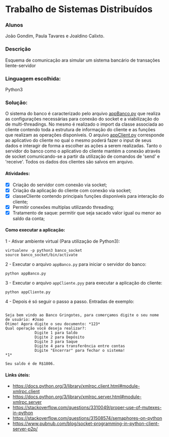# Trabalho de Sistemas Distribuídos

### Alunos

João Gondim, Paula Tavares e Joaldino Calixto.

### Descrição

Esquema de comunicação ara simular um sistema bancário de transações liente-servidor 

### Linguagem escolhida:

Python3

### Solução:

O sistema do banco é caracterizado pelo arquivo [appBanco.py](appBanco.py) que realiza as configurações necessárias para conexão do socket e a viabilização do de multi-threadings. No mesmo é realizado o import da classe associada ao cliente contendo toda a estrutura de informação do cliente e as funções que realizam as operações disponíveis.
O arquivo [appClient.py](appClient.py) corresponde ao aplicativo do cliente no qual o mesmo poderá fazer o input de seus dados e interagir de forma a escolher as ações a serem realizadas.
Tanto o servidor do banco como o aplicativo do cliente mantém a conexão através de socket comunicando-se a partir da utilização de comandos de 'send' e 'receive'.
Todos os dados dos clientes são salvos em arquivo.

#### Atividades:

- [x] Criação do servidor com conexão via socket;
- [x] Criação da aplicação do cliente com conexão via socket;
- [x] classeCliente contendo principais funções disponíveis para interação do cliente;
- [x] Permitir conexões multiplas utilizando threading;
- [x] Tratamento de saque: permitir que seja sacado valor igual ou menor ao saldo da conta;

#### Como executar a aplicação:

1 - Ativar ambiente virtual (Para utilização de Python3):

```
virtualenv -p python3 banco_socket
source banco_socket/bin/activate
```

2 - Executar o arquivo `appBanco.py` para iniciar o servidor do banco:

```
python appBanco.py
```

3 - Executar o arquivo `appCliente.pyy` para executar a aplicação do cliente:

```
python appCliente.py
```

4 - Depois é só seguir o passo a passo. Entradas de exemplo:

```

Seja bem vindo ao Banco Gringotes, para comerçamos digite o seu nome de usuário: #Joao
Ótimo! Agora digite o seu documento: *123*
Qual operação você deseja realizar?:
             Digite 1 para Saldo
             Digite 2 para Depósito
             Digite 3 para Saque
             Digite 4 para transferência entre contas
             Digite "Encerrar" para fechar o sistema!
*1*

Seu saldo é de R$1806.

```

#### Links úteis:

- https://docs.python.org/3/library/xmlrpc.client.html#module-xmlrpc.client
- https://docs.python.org/3/library/xmlrpc.server.html#module-xmlrpc.server 
- https://stackoverflow.com/questions/3310049/proper-use-of-mutexes-in-python
- https://stackoverflow.com/questions/31508574/semaphores-on-python
- https://www.pubnub.com/blog/socket-programming-in-python-client-server-p2p/
